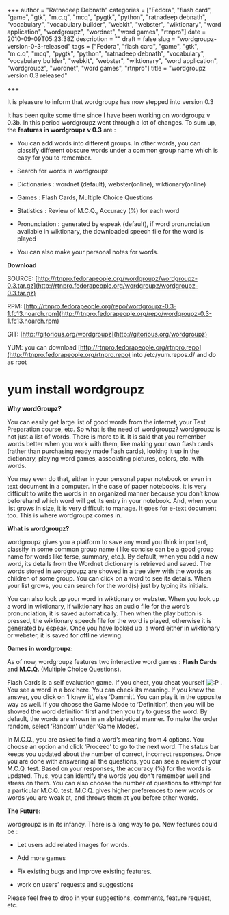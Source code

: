 +++
author = "Ratnadeep Debnath"
categories = ["Fedora", "flash card", "game", "gtk", "m.c.q", "mcq", "pygtk", "python", "ratnadeep debnath", "vocabulary", "vocabulary builder", "webkit", "webster", "wiktionary", "word application", "wordgroupz", "wordnet", "word games", "rtnpro"]
date = 2010-09-09T05:23:38Z
description = ""
draft = false
slug = "wordgroupz-version-0-3-released"
tags = ["Fedora", "flash card", "game", "gtk", "m.c.q", "mcq", "pygtk", "python", "ratnadeep debnath", "vocabulary", "vocabulary builder", "webkit", "webster", "wiktionary", "word application", "wordgroupz", "wordnet", "word games", "rtnpro"]
title = "wordgroupz version 0.3 released"

+++


It is pleasure to inform that wordgroupz has now stepped into version 0.3

It has been quite some time since I have been working on wordgroupz v 0.3b. In this period wordgroupz went through a lot of changes. To sum up, the **features in wordgroupz v 0.3** are :

* You can add words into different groups. In other words, you can classify different obscure words under a common group name which is easy for you to remember.

* Search for words in wordgroupz

* Dictionaries : wordnet (default), webster(online), wiktionary(online)

* Games : Flash Cards, Multiple Choice Questions

* Statistics : Review of M.C.Q., Accuracy (%) for each word

* Pronunciation : generated by espeak (default), if word pronunciation available in wiktionary, the downloaded speech file for the word is played

* You can also make your personal notes for words.

**Download**

SOURCE: [http://rtnpro.fedorapeople.org/wordgroupz/wordgroupz-0.3.tar.gz](http://rtnpro.fedorapeople.org/wordgroupz/wordgroupz-0.3.tar.gz)

RPM: [http://rtnpro.fedorapeople.org/repo/wordgroupz-0.3-1.fc13.noarch.rpm](http://rtnpro.fedorapeople.org/repo/wordgroupz-0.3-1.fc13.noarch.rpm)

GIT: [http://gitorious.org/wordgroupz](http://gitorious.org/wordgroupz)

YUM: you can download [http://rtnpro.fedorapeople.org/rtnpro.repo](http://rtnpro.fedorapeople.org/rtnpro.repo) into /etc/yum.repos.d/ and do as root

# yum install wordgroupz

**Why wordGroupz?**

You can easily get large list of good words from the internet, your Test Preparation course, etc. So what is the need of wordgroupz? wordgroupz is not just a list of words. There is more to it. It is said that you remember words better when you work with them, like making your own flash cards (rather than purchasing ready made flash cards), looking it up in the dictionary, playing word games, associating pictures, colors, etc. with words.

You may even do that, either in your personal paper notebook or even in text document in a computer. In the case of paper notebooks, it is very difficult to write the words in an organized manner because you don’t know beforehand which word will get its entry in your notebook. And, when your list grows in size, it is very difficult to manage. It goes for e-text document too. This is where wordgroupz comes in.

**What is wordgroupz?**

wordgroupz gives you a platform to save any word you think important, classify in some common group name ( like concise can be a good group name for words like terse, summary, etc.). By default, when you add a new word, its details from the Wordnet dictionary is retrieved and saved. The words stored in wordgroupz are showed in a tree view with the words as children of some group. You can click on a word to see its details. When your list grows, you can search for the word(s) just by typing its initials.

You can also look up your word in wiktionary or webster. When you look up a word in wiktionary, if wiktionary has an audio file for the word’s pronunciation, it is saved automatically. Then when the play button is pressed, the wiktionary speech file for the word is played, otherwise it is generated by espeak. Once you have looked up  a word either in wiktionary or webster, it is saved for offline viewing.

**Games in wordgroupz:**

As of now, wordgroupz features two interactive word games : **Flash Cards** and **M.C.Q.** (Multiple Choice Questions).

Flash Cards is a self evaluation game. If you cheat, you cheat yourself ![:P](http://127.0.0.1:8080/wordpress/wp-includes/images/smilies/icon_razz.gif) . You see a word in a box here. You can check its meaning. If you knew the answer, you click on ‘I knew it’, else ‘Dammit’. You can play it in the opposite way as well. If you choose the Game Mode to ‘Definition’, then you will be showed the word definition first and then you try to guess the word. By default, the words are shown in an alphabetical manner. To make the order random, select ‘Random’ under ‘Game Modes’.

In M.C.Q., you are asked to find a word’s meaning from 4 options. You choose an option and click ‘Proceed’ to go to the next word. The status bar keeps you updated about the number of correct, incorrect responses. Once you are done with answering all the questions, you can see a review of your M.C.Q. test. Based on your responses, the accuracy (%) for the words is updated. Thus, you can identify the words you don’t remember well and stress on them. You can also choose the number of questions to attempt for a particular M.C.Q. test. M.C.Q. gives higher preferences to new words or words you are weak at, and throws them at you before other words.

**The Future:**

wordgroupz is in its infancy. There is a long way to go. New features could be :

* Let users add related images for words.

* Add more games

* Fix existing bugs and improve existing features.

* work on users’ requests and suggestions

Please feel free to drop in your suggestions, comments, feature request, etc.

